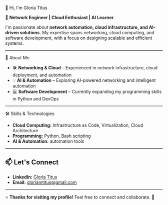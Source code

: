  👋 Hi, I'm Gloria Titus  

🚀 **Network Engineer | Cloud Enthusiast | AI Learner**  

I'm passionate about **network automation, cloud infrastructure, and AI-driven solutions**. My expertise spans networking, cloud computing, and software development, with a focus on designing scalable and efficient systems.  

---

 🔹 About Me  
- 🛠 **Networking & Cloud** – Experienced in network infrastructure, cloud deployment, and automation  
- 💡 **AI & Automation** – Exploring AI-powered networking and intelligent automation  
- 💻 **Software Development** – Currently expanding my programming skills in Python and DevOps 

---

 🛠️ Skills & Technologies   
- **Cloud Computing:** Infrastructure as Code, Virtualization, Cloud Architecture  
- **Programming:** Python, Bash scripting  
- **AI & Automation:** automation tools  

---

## 📫 Let's Connect   
- **LinkedIn:** [Gloria Titus](https://www.linkedin.com/in/gloria-titus/)  
- **Email:** gloriamtitus@gmail.com  

---

⭐ **Thanks for visiting my profile!** Feel free to connect and collaborate. 🚀  
